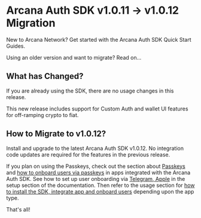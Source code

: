 # Arcana Auth SDK v1.0.11 -> v1.0.12 Migration

New to Arcana Network? Get started with the Arcana Auth SDK Quick Start Guides.

Using an older version and want to migrate? Read on...

## What has Changed?

If you are already using the SDK, there are no usage changes in this release.

This new release includes support for Custom Auth and wallet UI features for off-ramping crypto to fiat.

## How to Migrate to v1.0.12?

Install and upgrade to the latest Arcana Auth SDK v1.0.12. No integration code updates are required for the features in the previous release.

If you plan on using the Passkeys, check out the section about [Passkeys](../../concepts/authtype/auth-passkeys/) and [how to onboard users via passkeys](../../auth/passkeys-auth/) in apps integrated with the Arcana Auth SDK. See how to set up user onboarding via [Telegram, Apple](../../setup/) in the setup section of the documentation. Then refer to the usage section for [how to install the SDK, integrate app and onboard users](../../auth/sdk-installation/) depending upon the app type.

That's all!
